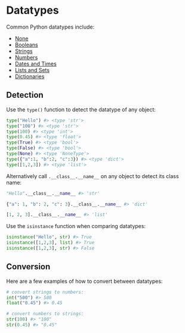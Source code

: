 # Datatypes

Common Python datatypes include:

  + [None](none.md)
  + [Booleans](booleans.md)
  + [Strings](strings.md)
  + [Numbers](numbers.md)
  + [Dates and Times](dates.md)
  + [Lists and Sets](lists.md)
  + [Dictionaries](dictionaries.md)

## Detection

Use the `type()` function to detect the datatype of any object:

```python
type("Hello") #> <type 'str'>
type("100") #> <type 'str'>
type(100) #> <type 'int'>
type(0.45) #> <type 'float'>
type(True) #> <type 'bool'>
type(False) #> <type 'bool'>
type(None) #> <type 'NoneType'>
type({"a":1, "b":2, "c":3}) #> <type 'dict'>
type([1,2,3]) #> <type 'list'>
```

Alternatively call `.__class__.__name__` on any object to detect its class name:

```py
"Hello".__class__.__name__ #> 'str'

{"a": 1, "b": 2, "c": 3}.__class__.__name__ #> 'dict'

[1, 2, 3].__class__.__name__ #> 'list'
```

Use the `isinstance` function when comparing datatypes:

```py
isinstance("Hello", str) #> True
isinstance([1,2,3], list) #> True
isinstance([1,2,3], str) #> False
```

## Conversion

Here are a few examples of how to convert between datatypes:

```python
# convert strings to numbers:
int("500") #> 500
float("0.45") #> 0.45

# convert numbers to strings:
str(100) #> "100"
str(0.45) #> "0.45"
```
